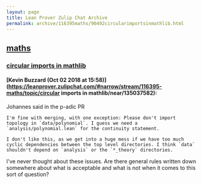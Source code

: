 ```yaml
---
layout: page
title: Lean Prover Zulip Chat Archive 
permalink: archive/116395maths/90492circularimportsinmathlib.html
---
```


## [maths](index.html)
### [circular imports in mathlib](90492circularimportsinmathlib.html)

#### [Kevin Buzzard (Oct 02 2018 at 15:58)](https://leanprover.zulipchat.com/#narrow/stream/116395-maths/topic/circular imports in mathlib/near/135037582):
Johannes said in the p-adic PR

```quote
I'm fine with merging, with one exception: Please don't import topology in `data/polynomial`. I guess we need a `analysis/polynomial.lean` for the continuity statement.

I don't like this, as we get into a huge mess if we have too much cyclic dependencies between the top level directories. I think `data` shouldn't depend on `analysis` or the `*_theory` directories.
```

I've never thought about these issues. Are there general rules written down somewhere about what is acceptable and what is not when it comes to this sort of question?

